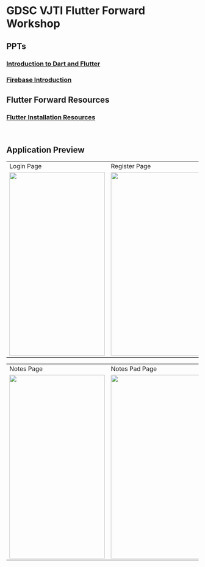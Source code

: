 # GDSC VJTI Flutter Forward Workshop

## PPTs
### [Introduction to Dart and Flutter](https://docs.google.com/presentation/d/1hfPMQ1TQpNx7IUWl7oIRh3rIRt-aw4AEECD6kajQ7Ug/edit?usp=sharing&resourcekey=0-3in1C4A6D2prPCGY6iePgQ)
### [Firebase Introduction](https://docs.google.com/presentation/d/1y1ke1N5TzWWCYoLuVPeqTGVty2C6w-xtW6BfD75je9c/edit?usp=sharing)

## Flutter Forward Resources
### [Flutter Installation Resources](https://docs.google.com/document/d/1Q3wB-oHFNewMN_IpBQ9XYWtNrxfOsmCnOIzzR0CzIcc/edit?usp=sharing)

<br>

## Application Preview
<table>
  <tr>
    <td>Login Page</td>
    <td>Register Page</td>
  </tr>
  <tr>
    <td><img src="https://user-images.githubusercontent.com/77154447/230913144-99b2b059-c76a-4152-97ae-651d5f560be3.png" width=250 height=480></td>
    <td><img src="https://user-images.githubusercontent.com/77154447/230913115-49885de0-6e3e-4526-b75c-aff415360567.png" width=250 height=480></td>
  </tr>
 </table>
 
 <table>
  <tr>
    <td>Notes Page</td>
    <td>Notes Pad Page</td>
  </tr>
  <tr>
    <td><img src="https://user-images.githubusercontent.com/77154447/230913159-037acdc1-2744-403e-b05f-3a225f36e12f.png" width=250 height=480></td>
    <td><img src="https://user-images.githubusercontent.com/77154447/230919368-ae3a4db9-67ae-4189-9bf0-40d8165c9ff1.png" width=250 height=480></td>
  </tr>
 </table>
